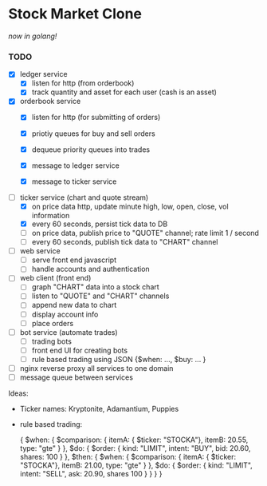 # Stock Market Clone

_now in golang!_

### TODO
- [x] ledger service  
  - [x] listen for http (from orderbook)  
  - [x] track quantity and asset for each user (cash is an asset)  

- [x] orderbook service  
  - [x] listen for http (for submitting of orders)  
  - [x] priotiy queues for buy and sell orders  
  - [x] dequeue priority queues into trades  
  - [x] message to ledger service  
  - [x] message to ticker service  


- [ ] ticker service (chart and quote stream)  
  - [x] on price data http, update minute high, low, open, close, vol information  
  - [x] every 60 seconds, persist tick data to DB  
  - [ ] on price data, publish price to "QUOTE" channel; rate limit 1 / second  
  - [ ] every 60 seconds, publish tick data to "CHART" channel  

- [ ] web service  
  - [ ] serve front end javascript  
  - [ ] handle accounts and authentication  

- [ ] web client (front end)  
  - [ ] graph "CHART" data into a stock chart  
  - [ ] listen to "QUOTE" and "CHART" channels  
  - [ ] append new data to chart  
  - [ ] display account info  
  - [ ] place orders  

- [ ] bot service (automate trades)  
  - [ ] trading bots   
  - [ ] front end UI for creating bots  
  - [ ] rule based trading using JSON {$when: ..., $buy: ... }  

- [ ] nginx reverse proxy all services to one domain  
- [ ] message queue between services  

Ideas:
 - Ticker names: Kryptonite, Adamantium, Puppies
 - rule based trading:

    {
      $when: {
        $comparison: {
          itemA: { $ticker: "STOCKA"},
          itemB: 20.55,
          type: "gte"
        }
      },
      $do: {
        $order: { kind: "LIMIT", intent: "BUY", bid: 20.60, shares: 100 }
      },
      $then: {
        $when: {
          $comparison: {
            itemA: { $ticker: "STOCKA"},
            itemB: 21.00,
            type: "gte"
          }
        },
        $do: {
          $order: { kind: "LIMIT", intent: "SELL", ask: 20.90, shares 100 }
        }
      }
    }

